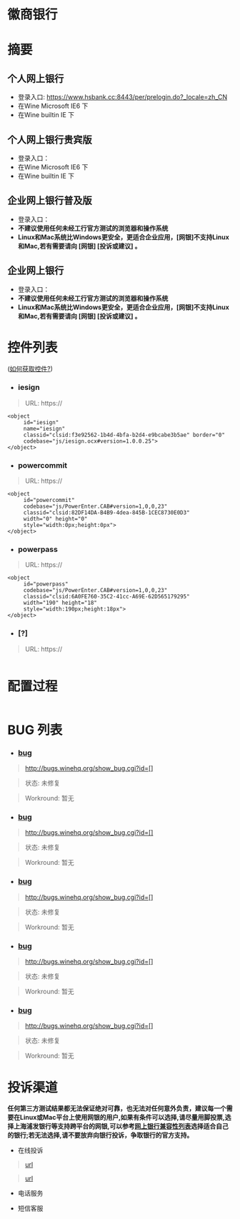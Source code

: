 # 徽商银行

# 摘要 #
## 个人网上银行 ##
  * 登录入口: https://www.hsbank.cc:8443/per/prelogin.do?_locale=zh_CN
  * 在Wine Microsoft IE6 下
  * 在Wine builtin IE 下

## 个人网上银行贵宾版 ##
  * 登录入口：
  * 在Wine Microsoft IE6 下
  * 在Wine builtin IE 下

## 企业网上银行普及版 ##
  * 登录入口：
  * **不建议使用任何未经工行官方测试的浏览器和操作系统**
  * **Linux和Mac系统比Windows更安全，更适合企业应用，[网银]不支持Linux和Mac,若有需要请向 [网银] [投诉或建议] 。**

## 企业网上银行 ##
  * 登录入口：
  * **不建议使用任何未经工行官方测试的浏览器和操作系统**
  * **Linux和Mac系统比Windows更安全，更适合企业应用，[网银]不支持Linux和Mac,若有需要请向 [网银] [投诉或建议] 。**



# 控件列表 #
([如何获取控件?](getObject.md))

  * ### iesign ###
> URL: https://

```
<object
	 id="iesign"
	 name="iesign"
	 classid="clsid:f3e92562-1b4d-4bfa-b2d4-e9bcabe3b5ae" border="0"
	 codebase="js/iesign.ocx#version=1.0.0.25">
</object>
```

  * ### powercommit ###
> URL: https://

```
<object
	 id="powercommit"
	 codebase="js/PowerEnter.CAB#version=1,0,0,23"
	 classid="clsid:82DF14DA-B4B9-4dea-845B-1CEC8730E0D3"
	 width="0" height="0"
	 style="width:0px;height:0px">
</object>
```

  * ### powerpass ###
> URL: https://

```
<object
	 id="powerpass"
	 codebase="js/PowerEnter.CAB#version=1,0,0,23"
	 classid="clsid:6A0FE760-35C2-41cc-A69E-62D565179295"
	 width="190" height="18"
	 style="width:190px;height:18px">
</object>
```

  * ### [?] ###
> URL: https://

```

```
# 配置过程 #
```

```
# BUG 列表 #

  * ### [bug](bug.md) ###
> http://bugs.winehq.org/show_bug.cgi?id=[]

> 状态: 未修复

> Workround: 暂无

  * ### [bug](bug.md) ###
> http://bugs.winehq.org/show_bug.cgi?id=[]

> 状态: 未修复

> Workround: 暂无

  * ### [bug](bug.md) ###
> http://bugs.winehq.org/show_bug.cgi?id=[]

> 状态: 未修复

> Workround: 暂无

  * ### [bug](bug.md) ###
> http://bugs.winehq.org/show_bug.cgi?id=[]

> 状态: 未修复

> Workround: 暂无

  * ### [bug](bug.md) ###
> http://bugs.winehq.org/show_bug.cgi?id=[]

> 状态: 未修复

> Workround: 暂无

# 投诉渠道 #

**任何第三方测试结果都无法保证绝对可靠，也无法对任何意外负责，建议每一个需要在Linux或Mac平台上使用网银的用户,如果有条件可以选择,请尽量用脚投票,选择上海浦发银行等支持跨平台的网银,可以参考[网上银行兼容性列表](http://goo.gl/Itab7)选择适合自己的银行;若无法选择,请不要放弃向银行投诉，争取银行的官方支持。**


  * 在线投诉
> [url](url.md)

> [url](url.md)

  * 电话服务



  * 短信客服